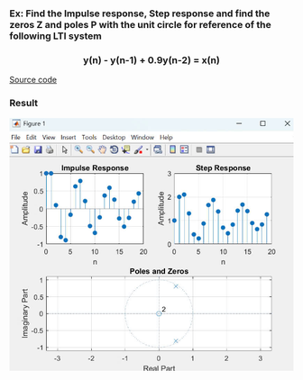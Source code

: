 ### Ex: Find the Impulse response, Step response and find the zeros Z and poles P with the unit circle for reference of the following LTI system

### <p align="center">y(n) - y(n-1) + 0.9y(n-2) = x(n)</p>   

 [Source code](https://github.com/bathanh0309/DSP-Digital-Signal-Processing/blob/main/XLSTH/Test1.m)
### Result 
<img src="https://github.com/bathanh0309/DSP-Digital-Signal-Processing/blob/main/XLSTH/Test%201.jpg">

